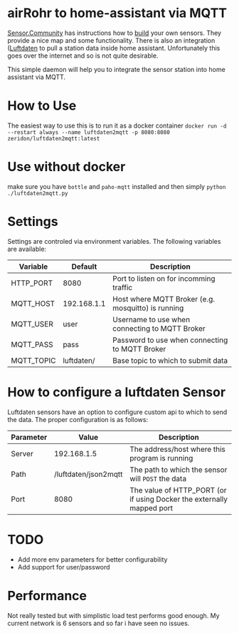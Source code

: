 # airRohr to home-assistant via MQTT
[Sensor.Community](https://sensor.community) has instructions how to [build](https://sensor.community/en/sensors/) your own sensors. They provide a nice map and some functionality. There is also an integration ([Luftdaten](https://www.home-assistant.io/integrations/luftdaten/) to pull a station data inside home assistant. Unfortunately this goes over the internet and so is not quite desirable.

This simple daemon will help you to integrate the sensor station into home assistant via MQTT.

# How to Use
The easiest way to use this is to run it as a docker container `docker run -d --restart always --name luftdaten2mqtt -p 8080:8080 zeridon/luftdaten2mqtt:latest`

# Use without docker
make sure you have `bottle` and `paho-mqtt` installed and then simply `python ./luftdaten2mqtt.py`

# Settings
Settings are controled via environment variables. The following variables are available:

| Variable | Default | Description |
| -------- | ------- | ----------- |
| HTTP_PORT | 8080 | Port to listen on for incomming traffic |
| MQTT_HOST | 192.168.1.1 | Host where MQTT Broker (e.g. mosquitto) is running |
| MQTT_USER | user | Username to use when connecting to MQTT Broker |
| MQTT_PASS | pass | Password to use when connecting to MQTT Broker |
| MQTT_TOPIC | luftdaten/ | Base topic to which to submit data |

# How to configure a luftdaten Sensor
Luftdaten sensors have an option to configure custom api to which to send the data. The proper configuration is as follows:

| Parameter | Value | Description |
| --------- | ----- | ----------- |
| Server | 192.168.1.5 | The address/host where this program is running |
| Path | /luftdaten/json2mqtt | The path to which the sensor will `POST` the data |
| Port | 8080 | The value of HTTP_PORT (or if using Docker the externally mapped port |

# TODO
 * Add more env parameters for better configurability
 * Add support for user/password

# Performance
Not really tested but with simplistic load test performs good enough. My current network is 6 sensors and so far i have seen no issues.
